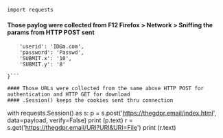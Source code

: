 ```
import requests
```
#### Those paylog were collected from F12 Firefox > Network > Sniffing the params from HTTP POST sent
```payload = {
    'userid': 'ID@a.com',
    'password': 'Passwd',
    'SUBMIT.x': '10',
    'SUBMIT.y': '8'
    
}```

#### Those URLs were collected from the same above HTTP POST for authentication and HTTP GET for download
#### .Session() keeps the cookies sent thru connection
```
with requests.Session() as s:
    p = s.post('https://thegdpr.email/index.html', data=payload, verify=False)
    print (p.text)
    r = s.get('https://thegdpr.email/URI?URI&URI=File')
    print (r.text)
```
